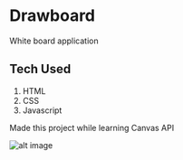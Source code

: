 # Drawboard
White board application

## Tech Used
1. HTML
2. CSS
3. Javascript

Made this project while learning Canvas API

![alt image](https://user-images.githubusercontent.com/64692111/236812251-6cac236e-cb6e-4269-98bd-3012986f7713.png)




